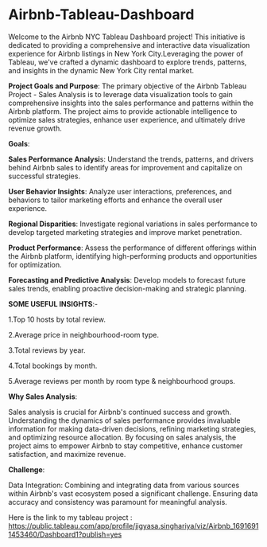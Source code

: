 # Airbnb-Tableau-Dashboard
Welcome to the Airbnb NYC Tableau Dashboard project! This initiative is dedicated to providing a comprehensive and interactive data visualization experience for Airbnb listings in New York City.Leveraging the power of Tableau, we've crafted a dynamic dashboard to explore trends, patterns, and insights in the dynamic New York City rental market. 

**Project Goals and Purpose**:
The primary objective of the Airbnb Tableau Project - Sales Analysis is to leverage data visualization tools to gain comprehensive insights into the sales performance and patterns within the Airbnb platform. The project aims to provide actionable intelligence to optimize sales strategies, enhance user experience, and ultimately drive revenue growth.

**Goals**:

**Sales Performance Analysi**s: Understand the trends, patterns, and drivers behind Airbnb sales to identify areas for improvement and capitalize on successful strategies.

**User Behavior Insights**: Analyze user interactions, preferences, and behaviors to tailor marketing efforts and enhance the overall user experience.

**Regional Disparities**: Investigate regional variations in sales performance to develop targeted marketing strategies and improve market penetration.

**Product Performance**: Assess the performance of different offerings within the Airbnb platform, identifying high-performing products and opportunities for optimization.

**Forecasting and Predictive Analysis**: Develop models to forecast future sales trends, enabling proactive decision-making and strategic planning.

**SOME USEFUL INSIGHTS**:-

1.Top 10 hosts by total review.

2.Average price in neighbourhood-room type.

3.Total reviews by year.

4.Total bookings by month.

5.Average reviews per month by room type & neighbourhood groups.

**Why Sales Analysis**:

Sales analysis is crucial for Airbnb's continued success and growth. Understanding the dynamics of sales performance provides invaluable information for making data-driven decisions, refining marketing strategies, and optimizing resource allocation. By focusing on sales analysis, the project aims to empower Airbnb to stay competitive, enhance customer satisfaction, and maximize revenue.

**Challenge**:

Data Integration: Combining and integrating data from various sources within Airbnb's vast ecosystem posed a significant challenge. Ensuring data accuracy and consistency was paramount for meaningful analysis.

Here is the link to my tableau project :
https://public.tableau.com/app/profile/jigyasa.singhariya/viz/Airbnb_16916911453460/Dashboard1?publish=yes

